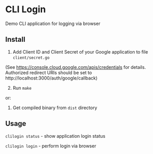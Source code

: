 # CLI Login

Demo CLI application for logging via browser

## Install

1. Add Client ID and Client Secret of your Google application to file  `client/secret.go`

(See https://console.cloud.google.com/apis/credentials for details. Authorized redirect URIs should be set 
to http://localhost:3000/auth/google/callback)

2. Run `make`

or:

1. Get compiled binary from `dist` directory

## Usage

`clilogin status` - show application login status

`clilogin login` - perform login via browser



